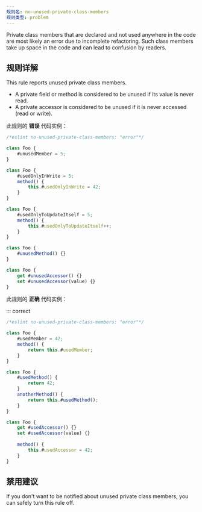 ```yaml
---
规则名: no-unused-private-class-members
规则类型: problem
---
```



Private class members that are declared and not used anywhere in the code are most likely an error due to incomplete refactoring. Such class members take up space in the code and can lead to confusion by readers.

## 规则详解

This rule reports unused private class members.

* A private field or method is considered to be unused if its value is never read.
* A private accessor is considered to be unused if it is never accessed (read or write).

此规则的 **错误** 代码实例：



```js
/*eslint no-unused-private-class-members: "error"*/

class Foo {
    #unusedMember = 5;
}

class Foo {
    #usedOnlyInWrite = 5;
    method() {
        this.#usedOnlyInWrite = 42;
    }
}

class Foo {
    #usedOnlyToUpdateItself = 5;
    method() {
        this.#usedOnlyToUpdateItself++;
    }
}

class Foo {
    #unusedMethod() {}
}

class Foo {
    get #unusedAccessor() {}
    set #unusedAccessor(value) {}
}
```

此规则的 **正确** 代码实例：

::: correct

```js
/*eslint no-unused-private-class-members: "error"*/

class Foo {
    #usedMember = 42;
    method() {
        return this.#usedMember;
    }
}

class Foo {
    #usedMethod() {
        return 42;
    }
    anotherMethod() {
        return this.#usedMethod();
    }
}

class Foo {
    get #usedAccessor() {}
    set #usedAccessor(value) {}
    
    method() {
        this.#usedAccessor = 42;
    }
}
```

## 禁用建议

If you don't want to be notified about unused private class members, you can safely turn this rule off.
